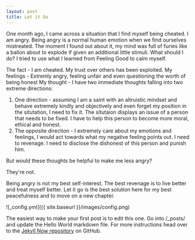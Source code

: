 ```yaml
---
layout: post
title: Let it Go
---
```


One month ago, I came across a situation that I find myself being cheated. I am angry. Being angry is a normal human emotion when we find ourselves mistreated. The moment I found out about it, my mind was full of furies like a ballon about to explode if given an additional little stimuli. What should I do? I tried to use what I learned from Feeling Good to calm myself. 

The fact - I am cheated. My trust over others has been exploited. 
My feelings - Extremly angry, feeling unfair and even questioning the worth of being honest
My thought - I have two immediate thoughts falling into two extreme directions: 
1. One direction - assuming I am a saint with an altruistic mindset and behave extremely kindly and objectively and even forget my position in the situtation, I need to fix it. The situtaion displays an issue of a person that needs to be fixed. I have to help this person to become more moral, ethical and honest. 
2. The opposite direction - I extremely care about my emotions and feelings, I would act towards what my negative feeling points out. I need to revenage. I need to disclose the dishonest of this person and punish him. 

But would these thoughts be helpful to make me less angry?

They're not. 

Being angry is not my best self-interest. The best revenage is to live better and treat myself better. Let it go is the best solution here for my best peacefulness and to move on a new chapter.  


![_config.yml]({{ site.baseurl }}/images/config.png)

The easiest way to make your first post is to edit this one. Go into /_posts/ and update the Hello World markdown file. For more instructions head over to the [Jekyll Now repository](https://github.com/barryclark/jekyll-now) on GitHub.
